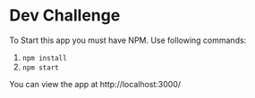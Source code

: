# Dev Challenge

To Start this app you must have NPM. Use following commands:

1. ```npm install```
2. ```npm start```

You can view the app at http://localhost:3000/ 
